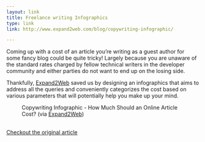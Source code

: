 ```yaml
---
layout: link
title: Freelance writing Infographics
type: link
link: http://www.expand2web.com/blog/copywriting-infographic/

---
```


<p>Coming up with a cost of an article you’re writing as a guest author for some fancy blog could be quite tricky! Largely because you are unaware of the standard rates charged by fellow technical writers in the developer community and either parties do not want to end up on the losing side.</p>
<p>Thankfully, <a href="http://expand2web.com">Expand2Web</a> saved us by designing an infographics that aims to address all the queries and conveniently categorizes the cost based on various parameters that will potentially help you make up your mind.</p>
<figure>
    <img src="http://res.cloudinary.com/dw9fem4ki/image/upload/v1402211732/copywriting-infographic-expand2web_bav49m.jpg" alt="">
    <figcaption>Copywriting Infographic - How Much Should an Online Article Cost? (via <a href="http://expand2web.com">Expand2Web</a>)</figcaption>
</figure>
<p><br>
<a href="http://www.expand2web.com/blog/copywriting-infographic/">Checkout the original article</a></p>
